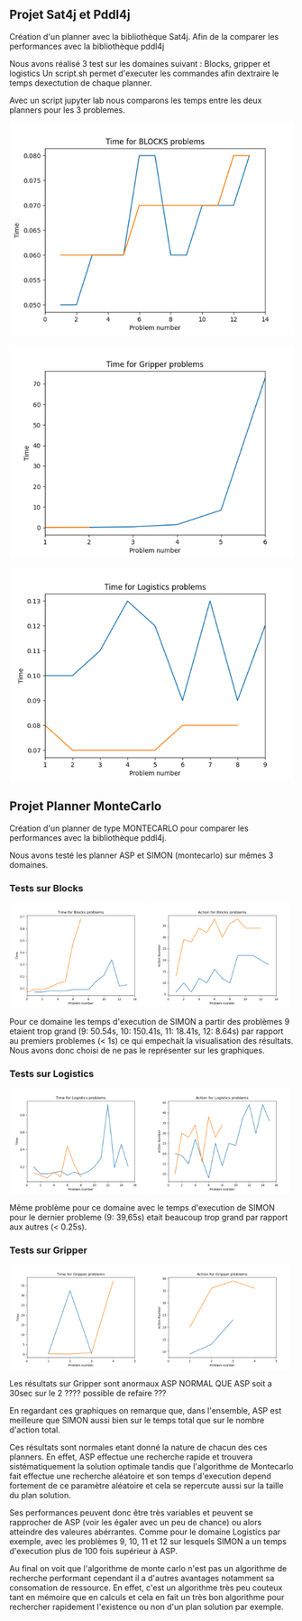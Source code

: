 ## Projet Sat4j et Pddl4j


Création d'un planner avec la bibliothèque Sat4j. Afin de la comparer les performances avec la bibliothèque pddl4j


Nous avons réalisé 3 test sur les domaines suivant : Blocks, gripper et logistics
Un script.sh permet d'executer les commandes afin dextraire le temps dexectution de chaque planner.

Avec un script jupyter lab nous comparons les temps entre les deux planners pour les 3 problemes.

![plot](./SatPlanner/data_stats/data_stats/graph/timeBlocksworld.png)

![plot](./SatPlanner/data_stats/data_stats/graph/timeGripper.png)

![plot](./SatPlanner/data_stats/data_stats/graph/timeLogistics.png)


## Projet Planner MonteCarlo

Création d'un planner de type MONTECARLO pour comparer les performances avec la bibliothèque pddl4j.

Nous avons testé les planner ASP et SIMON (montecarlo) sur mêmes 3 domaines.

### Tests sur Blocks
<p>
  <img src="./SatPlanner/data_stats/data_stats/graph/time_ASP_SIM_Blocksworld.png" width="49%" />
  <img src="./SatPlanner/data_stats/data_stats/graph/action_ASP_SIM_Blocksworld.png" width="49%" />
</p>
<!-- SatPlanner/data_stats/data_stats/ chemin d'accès dossier-->

<p>
Pour ce domaine les temps d'execution de SIMON a partir des problèmes 9 etaient trop grand (9: 50.54s, 10: 150.41s, 11: 18.41s, 12: 8.64s) par rapport au premiers problemes (< 1s) ce qui empechait la visualisation des résultats. Nous avons donc choisi de ne pas le représenter sur les graphiques.
</p>

### Tests sur Logistics
<p>
  <img src="./SatPlanner/data_stats/data_stats/graph/time_ASP_SIM_Logistics.png" width="49%" />
  <img src="./SatPlanner/data_stats/data_stats/graph/action_ASP_SIM_Logistics.png" width="49%" />
</p>

<p>
Même problème pour ce domaine avec le temps d'execution de SIMON pour le dernier probleme (9: 39,65s) etait beaucoup trop grand par rapport aux autres (< 0.25s). 
</p>


### Tests sur Gripper
<p>
  <img src="./SatPlanner/data_stats/data_stats/graph/time_ASP_SIM_Gripper.png" width="49%" />
  <img src="./SatPlanner/data_stats/data_stats/graph/action_ASP_SIM_Gripper.png" width="49%" />
</p>
<p>
Les résultats sur Gripper sont anormaux ASP
NORMAL QUE ASP soit a 30sec sur le 2 ???? possible de refaire ???
</p>


<p>En regardant ces graphiques on remarque que, dans l'ensemble, ASP est meilleure que SIMON aussi bien sur le temps total que sur le nombre d'action total.
</p>

<p>
Ces résultats sont normales etant donné la nature de chacun des ces planners. En effet, ASP effectue une recherche rapide et trouvera sistématiquement la solution optimale tandis que l'algorithme de Montecarlo fait effectue une recherche aléatoire et son temps d'execution depend fortement de ce paramètre aléatoire et cela se repercute aussi sur la taille du plan solution.
</p>

<p>
Ses performances peuvent donc être très variables et peuvent se rapprocher de ASP (voir les égaler avec un peu de chance) ou alors atteindre des valeures abérrantes. Comme pour le domaine Logistics par exemple, avec les problèmes 9, 10, 11 et 12 sur lesquels SIMON a un temps d'execution plus de 100 fois supérieur à ASP.
</p>

<p>
Au final on voit que l'algorithme de monte carlo n'est pas un algorithme de recherche performant cependant il a d'autres avantages notamment sa consomation de ressource. En effet, c'est un algorithme très peu couteux tant en mémoire que en calculs et cela en fait un très bon algorithme pour rechercher rapidement l'existence ou non d'un plan solution par exemple.
</p>
